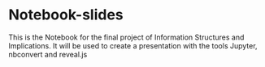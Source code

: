 # Notebook-slides
This is the Notebook for the final project of Information Structures and Implications.
It will be used to create a presentation with the tools Jupyter, nbconvert and reveal.js
